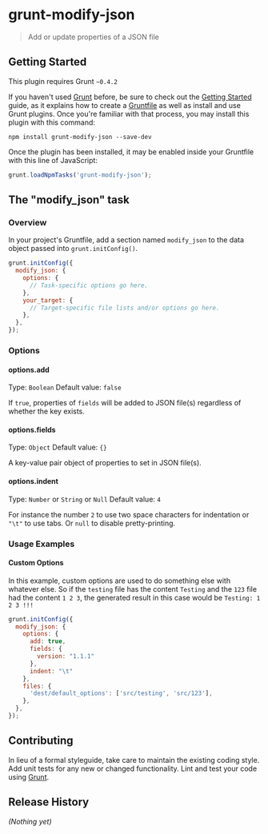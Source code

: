 # grunt-modify-json

> Add or update properties of a JSON file

## Getting Started
This plugin requires Grunt `~0.4.2`

If you haven't used [Grunt](http://gruntjs.com/) before, be sure to check out the [Getting Started](http://gruntjs.com/getting-started) guide, as it explains how to create a [Gruntfile](http://gruntjs.com/sample-gruntfile) as well as install and use Grunt plugins. Once you're familiar with that process, you may install this plugin with this command:

```shell
npm install grunt-modify-json --save-dev
```

Once the plugin has been installed, it may be enabled inside your Gruntfile with this line of JavaScript:

```js
grunt.loadNpmTasks('grunt-modify-json');
```

## The "modify_json" task

### Overview
In your project's Gruntfile, add a section named `modify_json` to the data object passed into `grunt.initConfig()`.

```js
grunt.initConfig({
  modify_json: {
    options: {
      // Task-specific options go here.
    },
    your_target: {
      // Target-specific file lists and/or options go here.
    },
  },
});
```

### Options

#### options.add
Type: `Boolean`
Default value: `false`

If `true`, properties of `fields` will be added to JSON file(s) regardless of whether the key exists.

#### options.fields
Type: `Object`
Default value: `{}`

A key-value pair object of properties to set in JSON file(s).

#### options.indent
Type: `Number` or `String` or `Null`
Default value: `4`

For instance the number `2` to use two space characters for indentation or `"\t"` to use tabs. Or `null` to disable pretty-printing.

### Usage Examples

#### Custom Options
In this example, custom options are used to do something else with whatever else. So if the `testing` file has the content `Testing` and the `123` file had the content `1 2 3`, the generated result in this case would be `Testing: 1 2 3 !!!`

```js
grunt.initConfig({
  modify_json: {
    options: {
      add: true,
      fields: {
        version: "1.1.1"
      },
      indent: "\t"
    },
    files: {
      'dest/default_options': ['src/testing', 'src/123'],
    },
  },
});
```

## Contributing
In lieu of a formal styleguide, take care to maintain the existing coding style. Add unit tests for any new or changed functionality. Lint and test your code using [Grunt](http://gruntjs.com/).

## Release History
_(Nothing yet)_
